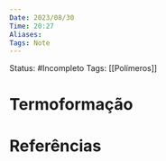 ```yaml
---
Date: 2023/08/30
Time: 20:27
Aliases: 
Tags: Note
---
```

Status: #Incompleto
Tags: [[Polímeros]]
# Termoformação



# Referências

